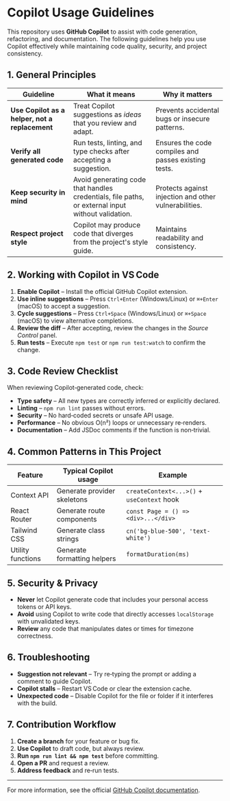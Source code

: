 # Copilot Usage Guidelines

This repository uses **GitHub Copilot** to assist with code generation, refactoring, and documentation. The following guidelines help you use Copilot effectively while maintaining code quality, security, and project consistency.

## 1. General Principles

| Guideline | What it means | Why it matters |
|-----------|---------------|----------------|
| **Use Copilot as a helper, not a replacement** | Treat Copilot suggestions as *ideas* that you review and adapt. | Prevents accidental bugs or insecure patterns.
| **Verify all generated code** | Run tests, linting, and type checks after accepting a suggestion. | Ensures the code compiles and passes existing tests.
| **Keep security in mind** | Avoid generating code that handles credentials, file paths, or external input without validation. | Protects against injection and other vulnerabilities.
| **Respect project style** | Copilot may produce code that diverges from the project's style guide. | Maintains readability and consistency.

## 2. Working with Copilot in VS Code

1. **Enable Copilot** – Install the official GitHub Copilot extension.
2. **Use inline suggestions** – Press `Ctrl+Enter` (Windows/Linux) or `⌘+Enter` (macOS) to accept a suggestion.
3. **Cycle suggestions** – Press `Ctrl+Space` (Windows/Linux) or `⌘+Space` (macOS) to view alternative completions.
4. **Review the diff** – After accepting, review the changes in the *Source Control* panel.
5. **Run tests** – Execute `npm test` or `npm run test:watch` to confirm the change.

## 3. Code Review Checklist

When reviewing Copilot‑generated code, check:

- **Type safety** – All new types are correctly inferred or explicitly declared.
- **Linting** – `npm run lint` passes without errors.
- **Security** – No hard‑coded secrets or unsafe API usage.
- **Performance** – No obvious O(n²) loops or unnecessary re‑renders.
- **Documentation** – Add JSDoc comments if the function is non‑trivial.

## 4. Common Patterns in This Project

| Feature | Typical Copilot usage | Example
|---------|-----------------------|--------
| Context API | Generate provider skeletons | `createContext<...>()` + `useContext` hook
| React Router | Generate route components | `const Page = () => <div>...</div>`
| Tailwind CSS | Generate class strings | `cn('bg-blue-500', 'text-white')`
| Utility functions | Generate formatting helpers | `formatDuration(ms)`

## 5. Security & Privacy

- **Never** let Copilot generate code that includes your personal access tokens or API keys.
- **Avoid** using Copilot to write code that directly accesses `localStorage` with unvalidated keys.
- **Review** any code that manipulates dates or times for timezone correctness.

## 6. Troubleshooting

- **Suggestion not relevant** – Try re‑typing the prompt or adding a comment to guide Copilot.
- **Copilot stalls** – Restart VS Code or clear the extension cache.
- **Unexpected code** – Disable Copilot for the file or folder if it interferes with the build.

## 7. Contribution Workflow

1. **Create a branch** for your feature or bug fix.
2. **Use Copilot** to draft code, but always review.
3. **Run `npm run lint && npm test`** before committing.
4. **Open a PR** and request a review.
5. **Address feedback** and re‑run tests.

---

For more information, see the official [GitHub Copilot documentation](https://docs.github.com/en/copilot).
